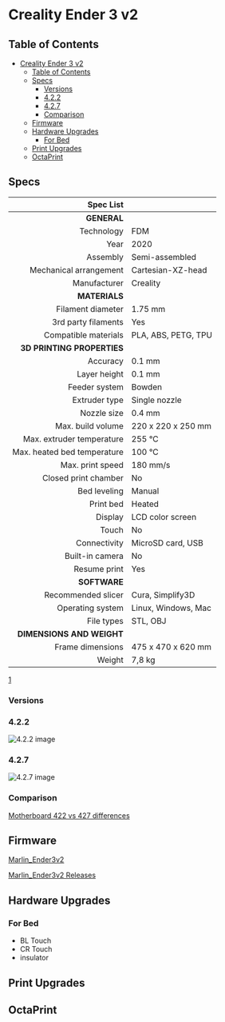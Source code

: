 # Creality Ender 3 v2

## Table of Contents

- [Creality Ender 3 v2](#creality-ender-3-v2)
  - [Table of Contents](#table-of-contents)
  - [Specs](#specs)
    - [Versions](#versions)
    - [4.2.2](#422)
    - [4.2.7](#427)
    - [Comparison](#comparison)
  - [Firmware](#firmware)
  - [Hardware Upgrades](#hardware-upgrades)
    - [For Bed](#for-bed)
  - [Print Upgrades](#print-upgrades)
  - [OctaPrint](#octaprint)

## Specs

|                   Spec List |                     |
| ---------------------------:|:------------------- |
|                 **GENERAL** |                     |
|                  Technology | FDM                 |
|                        Year | 2020                |
|                    Assembly | Semi-assembled      |
|      Mechanical arrangement | Cartesian-XZ-head   |
|                Manufacturer | Creality            |
|               **MATERIALS** |                     |
|           Filament diameter | 1.75 mm             |
|         3rd party filaments | Yes                 |
|        Compatible materials | PLA, ABS, PETG, TPU |
|  **3D PRINTING PROPERTIES** |                     |
|                    Accuracy | 0.1 mm              |
|                Layer height | 0.1 mm              |
|               Feeder system | Bowden              |
|               Extruder type | Single nozzle       |
|                 Nozzle size | 0.4 mm              |
|           Max. build volume | 220 x 220 x 250 mm  |
|   Max. extruder temperature | 255 °C              |
| Max. heated bed temperature | 100 °C              |
|            Max. print speed | 180 mm/s            |
|        Closed print chamber | No                  |
|                Bed leveling | Manual              |
|                   Print bed | Heated              |
|                     Display | LCD color screen    |
|                       Touch | No                  |
|                Connectivity | MicroSD card, USB   |
|             Built-in camera | No                  |
|                Resume print | Yes                 |
|                **SOFTWARE** |                     |
|          Recommended slicer | Cura, Simplify3D    |
|            Operating system | Linux, Windows, Mac |
|                  File types | STL, OBJ            |
|   **DIMENSIONS AND WEIGHT** |                     |
|            Frame dimensions | 475 x 470 x 620 mm  |
|                      Weight | 7,8 kg              |

[1](https://all3dp.com/1/creality-ender-3-v2-review-3d-printer-specs/)

### Versions

### 4.2.2

![4.2.2 image](images/ender_3_v2/ender_3_v2_4.2.2_board.jpeg "Ender 3 v2 4.2.2 Motherboard")

### 4.2.7

![4.2.7 image](images/ender_3_v2/ender_3_v2_4.2.7_board.jpeg "Ender 3 v2 4.2.7 Motherboard")

### Comparison

[Motherboard 422 vs 427 differences](https://www.reddit.com/r/ender3/comments/imhr87/mainboard_422_vs_427_differences/)

## Firmware

[Marlin_Ender3v2](https://github.com/mriscoc/Marlin_Ender3v2)

[Marlin_Ender3v2 Releases](https://github.com/mriscoc/Marlin_Ender3v2/releases)

## Hardware Upgrades

### For Bed

- BL Touch
- CR Touch
- insulator

## Print Upgrades


## OctaPrint